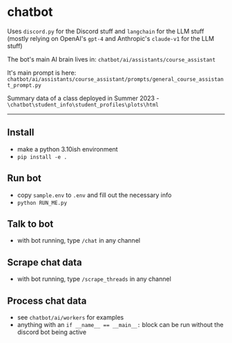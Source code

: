 # chatbot

Uses `discord.py` for the Discord stuff and `langchain` for the LLM stuff (mostly relying on OpenAI's `gpt-4` and Anthropic's `claude-v1` for the LLM stuff)

The bot's main AI brain lives in: `chatbot/ai/assistants/course_assistant`

It's main prompt is here: `chatbot/ai/assistants/course_assistant/prompts/general_course_assistant_prompt.py`

Summary data of a class deployed in Summer 2023 - `\chatbot\student_info\student_profiles\plots\html`
___

## Install
- make a python 3.10ish environment
- `pip install -e .`

## Run bot
- copy `sample.env` to `.env` and fill out the necessary info
- `python RUN_ME.py`

## Talk to bot
- with bot running, type `/chat` in any channel

## Scrape chat data
- with bot running, type `/scrape_threads` in any channel

## Process chat data
- see `chatbot/ai/workers` for examples
- anything with an `if __name__ == __main__:` block can be run without the discord bot being active


